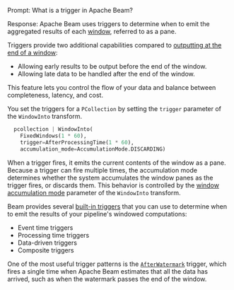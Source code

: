 Prompt:
What is a trigger in Apache Beam?

Response:
Apache Beam uses triggers to determine when to emit the aggregated results of each [window](https://beam.apache.org/documentation/programming-guide/#windowing), referred to as a pane.

Triggers provide two additional capabilities compared to [outputting at the end of a window](https://beam.apache.org/documentation/programming-guide/#default-trigger):
- Allowing early results to be output before the end of the window.
- Allowing late data to be handled after the end of the window.

This feature lets you control the flow of your data and balance between completeness, latency, and cost.

You set the triggers for a `PCollection` by setting the `trigger` parameter of the `WindowInto` transform.

```python
  pcollection | WindowInto(
    FixedWindows(1 * 60),
    trigger=AfterProcessingTime(1 * 60),
    accumulation_mode=AccumulationMode.DISCARDING)
```

When a trigger fires, it emits the current contents of the window as a pane. Because a trigger can fire multiple times, the accumulation mode determines whether the system accumulates the window panes as the trigger fires, or discards them. This behavior is controlled by the [window accumulation mode](https://beam.apache.org/documentation/programming-guide/#window-accumulation-modes) parameter of the `WindowInto` transform.

Beam provides several [built-in triggers](https://beam.apache.org/documentation/programming-guide/#triggers) that you can use to determine when to emit the results of your pipeline's windowed computations:
- Event time triggers
- Processing time triggers
- Data-driven triggers
- Composite triggers

One of the most useful trigger patterns is the [`AfterWatermark`](https://beam.apache.org/documentation/programming-guide/#composite-afterwatermark) trigger, which fires a single time when Apache Beam estimates that all the data has arrived, such as when the watermark passes the end of the window.

